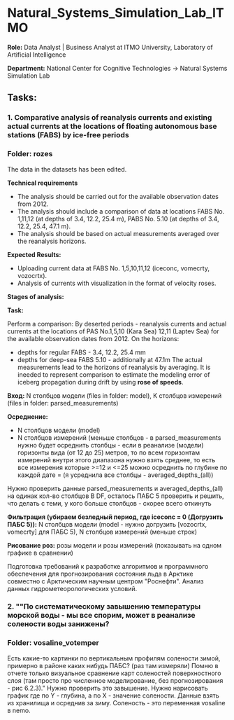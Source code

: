 # Natural_Systems_Simulation_Lab_ITMO

**Role:** Data Analyst | Business Analyst at ITMO University, Laboratory of Artificial Intelligence

**Department:** National Center for Cognitive Technologies -> Natural Systems Simulation Lab

## **Tasks:** 
### 1. Comparative analysis of reanalysis currents and existing actual currents at the locations of floating autonomous base stations (FABS) by ice-free periods
### Folder: rozes
The data in the datasets has been edited.

**Technical requirements**

- The analysis should be carried out for the available observation dates from 2012.
- The analysis should include a comparison of data at locations FABS No. 1,11,12 (at depths of 3.4, 12.2, 25.4 m), PABS No. 5.10 (at depths of 3.4, 12.2, 25.4, 47.1 m).
- The analysis should be based on actual measurements averaged over the reanalysis horizons.

**Expected Results:**

- Uploading current data at FABS No. 1,5,10,11,12 (iceconc, vomecrty, vozocrtx).
- Analysis of currents with visualization in the format of velocity roses.

**Stages of analysis:**

**Task:** 

Perform a comparison:
By deserted periods - reanalysis currents and actual currents at the locations of PAS No.1,5,10 (Kara Sea) 12,11 (Laptev Sea) for the available observation dates from 2012. 
On the horizons:
- depths for regular FABS - 3.4, 12.2, 25.4 mm
- depths for deep-sea FABS 5.10 - additionally at 47.1m
The actual measurements lead to the horizons of reanalysis by averaging.
It is ineeded to represent comparison to estimate the modeling error of iceberg propagation during drift by using **rose of speeds**.







**Вход:** N столбцов модели (files in folder: model), K столбцов измерений (files in folder: parsed_measurements)

**Осреднение:**
- N столбцов модели (model)
- N столбцов измерений (меньше столбцов - в parsed_measurements нужно будет осреднить столбцы - если в реанализе (модели) горизонты вида (от 12 до 25) метров, то по всем горизонтам измерений внутри этого диапазона нужно взять среднее, то есть все измерения которые >=12 и <=25 можно осреднить по глубине по каждой дате = (я усреднила все столбцы - averaged_depths_(all))

Нужно проверить данные parsed_measurements и averaged_depths_(all) на одинак кол-во столбцов В DF, осталось ПАБС 5 проверить и решить, что делать с теми, у кого больше столбцов - скорее всего откинуть

**Фильтрация (убираем безледный период, где iceconc = 0 (Догрузить ПАБС 5)):** N столбцов модели (model - нужно догрузить [vozocrtx, vomecrty] для ПАБС 5), N столбцов измерений (меньше строк)

**Рисование роз:** розы модели и розы измерений (показывать на одном графике в сравнении) 




Подготовка требований к разработке алгоритмов и программного обеспечения для прогнозирования состояния льда в Арктике совместно с Арктическим научным центром "Роснефти".
Анализ данных гидрометеорологических условий.







### 2. ""По систематическому завышению температуры морской воды - мы все спорим, может в реанализе солености воды занижены?
### Folder: vosaline_votemper
Есть какие-то картинки по вертикальным профилям солености зимой, примерно в районе каких нибудь ПАБС? (раз там измеряли)
Помню в отчете только визуальное сравнение карт соленостей поверхностного слоя (там просто про численное моделирование, без
прогнозирования - рис 6.2.3)."
Нужно проверить это завышение.
Нужно нарисовать график где по Y - глубина, а по Х - значение солености. Данные взять из хранилища и осреднив за зиму. Соленость - это
переменная vosaline в nemo.

